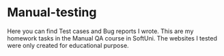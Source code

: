 # Manual-testing
Here you can find Test cases and Bug reports I wrote. This are my homework tasks in the Manual QA course in SoftUni. The websites I tested were only created for educational purpose.
